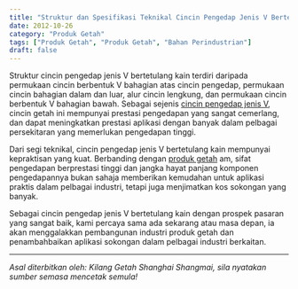 ```yaml
---
title: "Struktur dan Spesifikasi Teknikal Cincin Pengedap Jenis V Bertetulang Kain"
date: 2012-10-26
category: "Produk Getah"
tags: ["Produk Getah", "Produk Getah", "Bahan Perindustrian"]
draft: false
---
```


Struktur cincin pengedap jenis V bertetulang kain terdiri daripada permukaan cincin berbentuk V bahagian atas cincin pengedap, permukaan cincin bahagian dalam dan luar, alur cincin lengkung, dan permukaan cincin berbentuk V bahagian bawah. Sebagai sejenis [cincin pengedap jenis V](http://www.smpolymer.com/), cincin getah ini mempunyai prestasi pengedapan yang sangat cemerlang, dan dapat meningkatkan prestasi aplikasi dengan banyak dalam pelbagai persekitaran yang memerlukan pengedapan tinggi.

Dari segi teknikal, cincin pengedap jenis V bertetulang kain mempunyai kepraktisan yang kuat. Berbanding dengan [produk getah](http://www.smpolymer.com/xiangjiaozhipin/) am, sifat pengedapan berprestasi tinggi dan jangka hayat panjang komponen pengedapannya bukan sahaja memberikan kemudahan untuk aplikasi praktis dalam pelbagai industri, tetapi juga menjimatkan kos sokongan yang banyak.

Sebagai cincin pengedap jenis V bertetulang kain dengan prospek pasaran yang sangat baik, kami percaya sama ada sekarang atau masa depan, ia akan menggalakkan pembangunan industri produk getah dan penambahbaikan aplikasi sokongan dalam pelbagai industri berkaitan.

---

*Asal diterbitkan oleh: Kilang Getah Shanghai Shangmai, sila nyatakan sumber semasa mencetak semula!*
